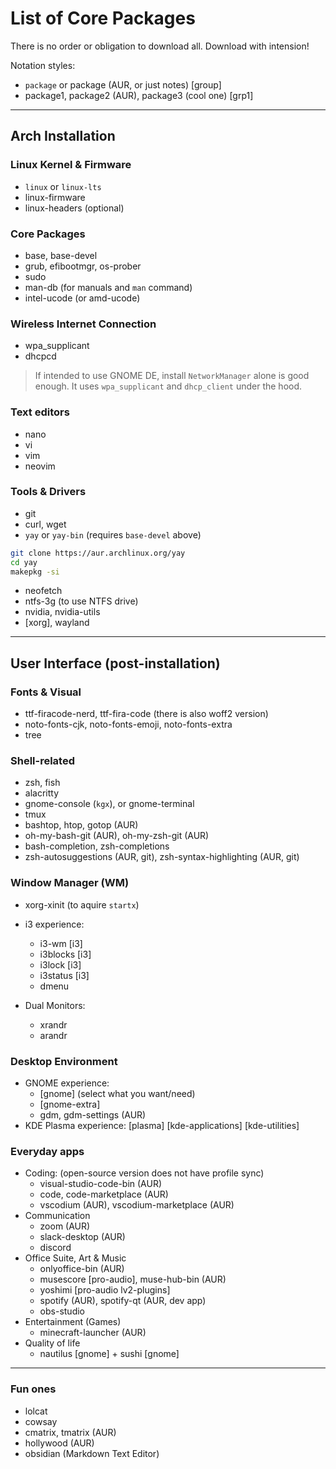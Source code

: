 # List of Core Packages

There is no order or obligation to download all. Download with intension!

Notation styles:
- `package` or package (AUR, or just notes) [group]
- package1, package2 (AUR), package3 (cool one) [grp1]

---
## Arch Installation
### Linux Kernel & Firmware
- `linux` or `linux-lts`
- linux-firmware
- linux-headers (optional)

### Core Packages
- base, base-devel
- grub, efibootmgr, os-prober
- sudo
- man-db (for manuals and `man` command)
- intel-ucode (or amd-ucode)

### Wireless Internet Connection
- wpa\_supplicant
- dhcpcd
> If intended to use GNOME DE, install `NetworkManager` alone is good enough. It uses `wpa_supplicant` and `dhcp_client` under the hood.

### Text editors
- nano
- vi
- vim
- neovim

### Tools & Drivers
- git
- curl, wget
- `yay` or `yay-bin` (requires `base-devel` above)
```sh
git clone https://aur.archlinux.org/yay
cd yay
makepkg -si
```
- neofetch
- ntfs-3g (to use NTFS drive)
- nvidia, nvidia-utils
- [xorg], wayland
---
## User Interface (post-installation)
### Fonts & Visual
- ttf-firacode-nerd, ttf-fira-code (there is also woff2 version)
- noto-fonts-cjk, noto-fonts-emoji, noto-fonts-extra
- tree

### Shell-related
- zsh, fish
- alacritty
- gnome-console (`kgx`), or gnome-terminal
- tmux
- bashtop, htop, gotop (AUR)
- oh-my-bash-git (AUR), oh-my-zsh-git (AUR)
- bash-completion, zsh-completions
- zsh-autosuggestions (AUR, git), zsh-syntax-highlighting (AUR, git)

### Window Manager (WM)
* xorg-xinit (to aquire `startx`)
* i3 experience:
    - i3-wm [i3]
    - i3blocks [i3]
    - i3lock [i3]
    - i3status [i3]
    - dmenu

* Dual Monitors:
    - xrandr
    - arandr

### Desktop Environment
* GNOME experience:
    - [gnome]  (select what you want/need)
    - [gnome-extra]
    - gdm, gdm-settings (AUR)
* KDE Plasma experience: [plasma] [kde-applications] [kde-utilities]

### Everyday apps
* Coding: (open-source version does not have profile sync)
    - visual-studio-code-bin (AUR)
    - code, code-marketplace (AUR)
    - vscodium (AUR), vscodium-marketplace (AUR)
* Communication
    - zoom (AUR)
    - slack-desktop (AUR)
    - discord
* Office Suite, Art & Music
    - onlyoffice-bin (AUR)
    - musescore [pro-audio], muse-hub-bin (AUR)
    - yoshimi [pro-audio lv2-plugins]
    - spotify (AUR), spotify-qt (AUR, dev app)
    - obs-studio
* Entertainment (Games)
    - minecraft-launcher (AUR)
* Quality of life 
    - nautilus [gnome] + sushi [gnome]

---
### Fun ones
- lolcat
- cowsay
- cmatrix, tmatrix (AUR)
- hollywood (AUR)
- obsidian (Markdown Text Editor)
